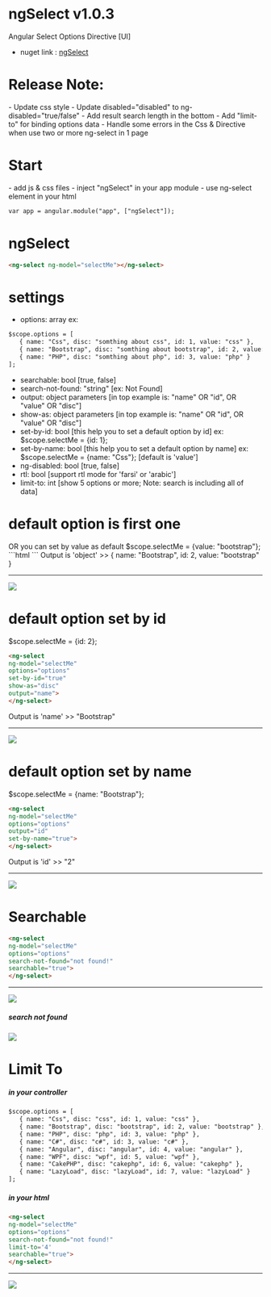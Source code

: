# ngSelect v1.0.3
Angular Select Options Directive [UI]

- nuget link : <a href="https://www.nuget.org/packages/ngSelect" target="_blank">ngSelect</a>

<h1>Release Note:</h1>
- Update css style
- Update disabled="disabled" to ng-disabled="true/false"
- Add result search length in the bottom
- Add "limit-to" for binding options data
- Handle some errors in the Css & Directive when use two or more ng-select in 1 page

<h1>Start</h1>
- add js & css files
- inject "ngSelect" in your app module
- use ng-select element in your html

```html
var app = angular.module("app", ["ngSelect"]);
```

<h1>ngSelect</h1>

```html
<ng-select ng-model="selectMe"></ng-select>
```

<h1>settings</h1>

- options: array ex:

```html
$scope.options = [
   { name: "Css", disc: "somthing about css", id: 1, value: "css" },
   { name: "Bootstrap", disc: "somthing about bootstrap", id: 2, value: "bootstrap" },
   { name: "PHP", disc: "somthing about php", id: 3, value: "php" }
];
```
- searchable: bool [true, false]
- search-not-found: "string" [ex: Not Found]
- output: object parameters [in top example is: "name" OR "id", OR "value" OR "disc"]
- show-as: object parameters [in top example is: "name" OR "id", OR "value" OR "disc"]
- set-by-id: bool [this help you to set a default option by id] ex: $scope.selectMe = {id: 1};
- set-by-name: bool [this help you to set a default option by name] ex: $scope.selectMe = {name: "Css"}; [default is 'value']
- ng-disabled: bool [true, false]
- rtl: bool [support rtl mode for 'farsi' or 'arabic']
- limit-to: int [show 5 options or more; Note: search is including all of data]

<h1>default option is first one</h1>
OR you can set by value as default $scope.selectMe = {value: "bootstrap"};
```html
<ng-select ng-model="selectMe" options="options"></ng-select>
```
Output is 'object' >> { name: "Bootstrap", id: 2, value: "bootstrap" }
<hr>
<img src="http://cdn.persiangig.com/preview/lUhS6OSy5o/1.jpg">

<h1>default option set by id</h1>
$scope.selectMe = {id: 2};

```html
<ng-select 
ng-model="selectMe"
options="options"
set-by-id="true"
show-as="disc"
output="name">
</ng-select>
```

Output is 'name' >> "Bootstrap"
<hr>
<img src="http://cdn.persiangig.com/preview/8bRKrVWw2V/2.jpg">

<h1>default option set by name</h1>
$scope.selectMe = {name: "Bootstrap"};

```html
<ng-select 
ng-model="selectMe"
options="options"
output="id"
set-by-name="true">
</ng-select>
```

Output is 'id' >> "2"
<hr>
<img src="http://cdn.persiangig.com/preview/FMJbQ8ENbZ/3.jpg">

<h1>Searchable</h1>

```html
<ng-select 
ng-model="selectMe"
options="options"
search-not-found="not found!"
searchable="true">
</ng-select>
```
<hr>
<img src="http://cdn.persiangig.com/preview/V2n965rMt9/7.jpg">

<h5>search not found</h5>
<img src="http://cdn.persiangig.com/preview/PGDDgAWU1f/8.jpg">

<h1>Limit To</h1>
<h5>in your controller</h5>

```html
$scope.options = [
   { name: "Css", disc: "css", id: 1, value: "css" },
   { name: "Bootstrap", disc: "bootstrap", id: 2, value: "bootstrap" },
   { name: "PHP", disc: "php", id: 3, value: "php" },
   { name: "C#", disc: "c#", id: 3, value: "c#" },
   { name: "Angular", disc: "angular", id: 4, value: "angular" },
   { name: "WPF", disc: "wpf", id: 5, value: "wpf" },
   { name: "CakePHP", disc: "cakephp", id: 6, value: "cakephp" },
   { name: "LazyLoad", disc: "lazyLoad", id: 7, value: "lazyLoad" }
];
```
<h5>in your html</h5>

```html
<ng-select 
ng-model="selectMe"
options="options"
search-not-found="not found!"
limit-to='4'
searchable="true">
</ng-select>
```
<hr>
<img src="http://cdn.persiangig.com/preview/nvYddn4JO7/9.jpg">
